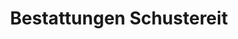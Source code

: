 ---
title: "Bestattungen Schustereit"
url: /wedemark/bestattungen-schustereit/
shop: Bestattungen
---